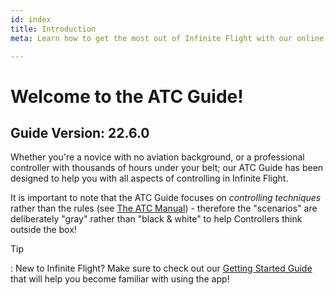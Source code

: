 ```yaml
---
id: index
title: Introduction
meta: Learn how to get the most out of Infinite Flight with our online documentation.

---
```


# Welcome to the ATC Guide!



## Guide Version: 22.6.0



Whether you're a novice with no aviation background, or a professional controller with thousands of hours under your belt; our ATC Guide has been designed to help you with all aspects of controlling in Infinite Flight. 



It is important to note that the ATC Guide focuses on *controlling techniques* rather than the rules (see [The ATC Manual](/guide/atc-manual)) - therefore the "scenarios" are deliberately "gray" rather than "black & white" to help Controllers think outside the box!



Tip

: New to Infinite Flight? Make sure to check out our [Getting Started Guide](/guide/getting-started-guide#welcome-to-the-getting-started-guide!) that will help you become familiar with using the app!
